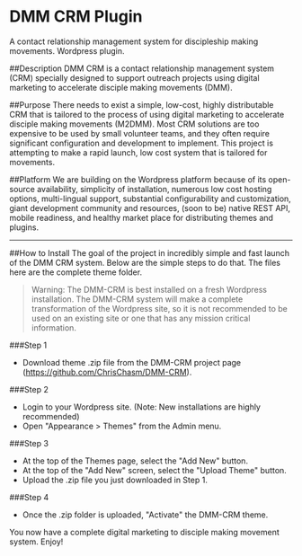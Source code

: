 # DMM CRM Plugin
A contact relationship management system for discipleship making movements. Wordpress plugin.

##Description
DMM CRM is a contact relationship management system (CRM) specially designed to support outreach projects using digital marketing to accelerate disciple making movements (DMM).

##Purpose
There needs to exist a simple, low-cost, highly distributable CRM that is tailored to the process of using digital marketing to accelerate disciple making movements (M2DMM). Most CRM solutions are too expensive to be used by small volunteer teams, and they often require significant configuration and development to implement. This project is attempting to make a rapid launch, low cost system that is tailored for movements.

##Platform
We are building on the Wordpress platform because of its open-source availability, simplicity of installation, numerous low cost hosting options, multi-lingual support, substantial configurability and customization, giant development community and resources, (soon to be) native REST API, mobile readiness, and healthy market place for distributing themes and plugins. 

---

##How to Install
The goal of the project in incredibly simple and fast launch of the DMM CRM system. Below are the simple steps to do that. The files here are the complete theme folder.
>Warning: The DMM-CRM is best installed on a fresh Wordpress installation. The DMM-CRM system will make a complete transformation of the Wordpress site, so it is not recommended to be used on an existing site or one that has any mission critical information.

###Step 1
- Download theme .zip file from the DMM-CRM project page (https://github.com/ChrisChasm/DMM-CRM). 

###Step 2
- Login to your Wordpress site. (Note: New installations are highly recommended) 
- Open "Appearance > Themes" from the Admin menu. 

###Step 3
- At the top of the Themes page, select the "Add New" button.
- At the top of the "Add New" screen, select the "Upload Theme" button. 
- Upload the .zip file you just downloaded in Step 1.

###Step 4
- Once the .zip folder is uploaded, "Activate" the DMM-CRM theme.

You now have a complete digital marketing to disciple making movement system. Enjoy!
